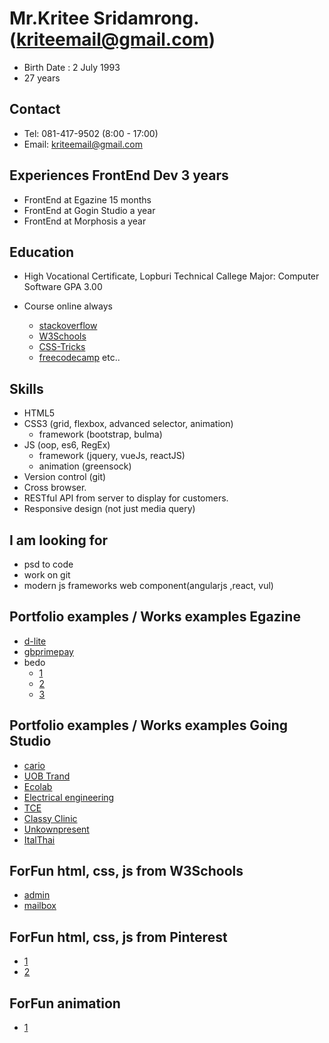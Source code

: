 # Mr.Kritee Sridamrong. (kriteemail@gmail.com)

- Birth Date : 2 July 1993
- 27 years

## Contact

- Tel: 081-417-9502 (8:00 - 17:00)
- Email: kriteemail@gmail.com

## Experiences FrontEnd Dev 3 years

- FrontEnd at Egazine 15 months
- FrontEnd at Gogin Studio a year
- FrontEnd at Morphosis a year

## Education

- High Vocational Certificate, Lopburi Technical Callege Major: Computer Software GPA 3.00

- Course online always
  - [stackoverflow](https://stackoverflow.com/)
  - [W3Schools](https://www.w3schools.com/)
  - [CSS-Tricks](https://css-tricks.com/)
  - [freecodecamp](https://www.freecodecamp.org/) etc..

## Skills

- HTML5
- CSS3 (grid, flexbox, advanced selector, animation)
  - framework (bootstrap, bulma)
- JS (oop, es6, RegEx)
  - framework (jquery, vueJs, reactJS)
  - animation (greensock)
- Version control (git)
- Cross browser.
- RESTful API from server to display for customers.
- Responsive design (not just media query)

## I am looking for

- psd to code
- work on git
- modern js frameworks web component(angularjs ,react, vul)

## Portfolio examples / Works examples Egazine

- <a href="http://www.d-lite.co.th/" target="_blank">d-lite</a>
- <a href="https://www.gbprimepay.com/" target="_blank">gbprimepay</a>
- bedo
  - <a href="http://dmiceplanner.businesseventsthailand.com/dmice/campaign-d-c.php" target="_blank">1</a>
  - <a href="http://dmiceplanner.businesseventsthailand.com/dmice/campaign-d-e.php" target="_blank">2</a>
  - <a href="http://dmiceplanner.businesseventsthailand.com/dmice/copromotionwithtat.php" target="_blank">3</a>

## Portfolio examples / Works examples Going Studio

- <a href="https://cariogolfcart.com/" target="_blank">cario</a>
- <a href="https://kriteet.github.io/portfolio/work/Uob/" target="_blank">UOB Trand</a>
- <a href="http://ecolab-service.co.th/" target="_blank">Ecolab</a>
- <a href="http://ee.eng.su.ac.th/" target="_blank">Electrical engineering</a>
- <a href="http://tcesolutions.com/" target="_blank">TCE</a>
- <a href="http://classyclinic.com/" target="_blank">Classy Clinic</a>
- <a href="https://unknownpresent.com/" target="_blank">Unkownpresent</a>
- <a href="http://www.italthaiengineering.com/backupGoing/" target="_blank">ItalThai</a>

## ForFun html, css, js from W3Schools

- <a href="https://kriteet.github.io/portfolio/work/admin/index.html" target="_blank">admin</a>
- <a href="https://kriteet.github.io/portfolio/work/mailbox/index.html" target="_blank">mailbox</a>

## ForFun html, css, js from Pinterest

- <a href="https://kriteet.github.io/portfolio/work/psd1/index.html" target="_blank">1</a>
- <a href="https://kriteet.github.io/portfolio/work/psd2/index.html" target="_blank">2</a>

## ForFun animation

- <a href="https://kriteet.github.io/portfolio/work/psd1-animation/index.html" target="_blank">1</a>
